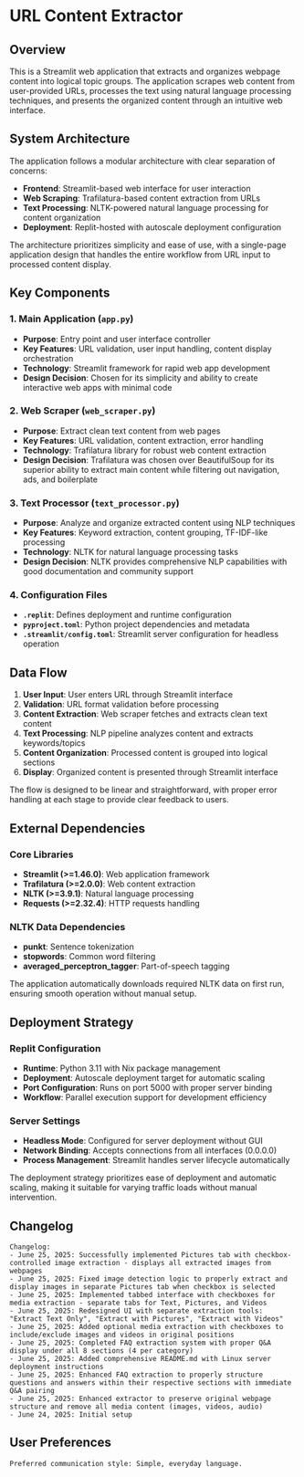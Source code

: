 # URL Content Extractor

## Overview

This is a Streamlit web application that extracts and organizes webpage content into logical topic groups. The application scrapes web content from user-provided URLs, processes the text using natural language processing techniques, and presents the organized content through an intuitive web interface.

## System Architecture

The application follows a modular architecture with clear separation of concerns:

- **Frontend**: Streamlit-based web interface for user interaction
- **Web Scraping**: Trafilatura-based content extraction from URLs
- **Text Processing**: NLTK-powered natural language processing for content organization
- **Deployment**: Replit-hosted with autoscale deployment configuration

The architecture prioritizes simplicity and ease of use, with a single-page application design that handles the entire workflow from URL input to processed content display.

## Key Components

### 1. Main Application (`app.py`)
- **Purpose**: Entry point and user interface controller
- **Key Features**: URL validation, user input handling, content display orchestration
- **Technology**: Streamlit framework for rapid web app development
- **Design Decision**: Chosen for its simplicity and ability to create interactive web apps with minimal code

### 2. Web Scraper (`web_scraper.py`)
- **Purpose**: Extract clean text content from web pages
- **Key Features**: URL validation, content extraction, error handling
- **Technology**: Trafilatura library for robust web content extraction
- **Design Decision**: Trafilatura was chosen over BeautifulSoup for its superior ability to extract main content while filtering out navigation, ads, and boilerplate

### 3. Text Processor (`text_processor.py`)
- **Purpose**: Analyze and organize extracted content using NLP techniques
- **Key Features**: Keyword extraction, content grouping, TF-IDF-like processing
- **Technology**: NLTK for natural language processing tasks
- **Design Decision**: NLTK provides comprehensive NLP capabilities with good documentation and community support

### 4. Configuration Files
- **`.replit`**: Defines deployment and runtime configuration
- **`pyproject.toml`**: Python project dependencies and metadata
- **`.streamlit/config.toml`**: Streamlit server configuration for headless operation

## Data Flow

1. **User Input**: User enters URL through Streamlit interface
2. **Validation**: URL format validation before processing
3. **Content Extraction**: Web scraper fetches and extracts clean text content
4. **Text Processing**: NLP pipeline analyzes content and extracts keywords/topics
5. **Content Organization**: Processed content is grouped into logical sections
6. **Display**: Organized content is presented through Streamlit interface

The flow is designed to be linear and straightforward, with proper error handling at each stage to provide clear feedback to users.

## External Dependencies

### Core Libraries
- **Streamlit (>=1.46.0)**: Web application framework
- **Trafilatura (>=2.0.0)**: Web content extraction
- **NLTK (>=3.9.1)**: Natural language processing
- **Requests (>=2.32.4)**: HTTP requests handling

### NLTK Data Dependencies
- **punkt**: Sentence tokenization
- **stopwords**: Common word filtering
- **averaged_perceptron_tagger**: Part-of-speech tagging

The application automatically downloads required NLTK data on first run, ensuring smooth operation without manual setup.

## Deployment Strategy

### Replit Configuration
- **Runtime**: Python 3.11 with Nix package management
- **Deployment**: Autoscale deployment target for automatic scaling
- **Port Configuration**: Runs on port 5000 with proper server binding
- **Workflow**: Parallel execution support for development efficiency

### Server Settings
- **Headless Mode**: Configured for server deployment without GUI
- **Network Binding**: Accepts connections from all interfaces (0.0.0.0)
- **Process Management**: Streamlit handles server lifecycle automatically

The deployment strategy prioritizes ease of deployment and automatic scaling, making it suitable for varying traffic loads without manual intervention.

## Changelog

```
Changelog:
- June 25, 2025: Successfully implemented Pictures tab with checkbox-controlled image extraction - displays all extracted images from webpages
- June 25, 2025: Fixed image detection logic to properly extract and display images in separate Pictures tab when checkbox is selected
- June 25, 2025: Implemented tabbed interface with checkboxes for media extraction - separate tabs for Text, Pictures, and Videos
- June 25, 2025: Redesigned UI with separate extraction tools: "Extract Text Only", "Extract with Pictures", "Extract with Videos"
- June 25, 2025: Added optional media extraction with checkboxes to include/exclude images and videos in original positions
- June 25, 2025: Completed FAQ extraction system with proper Q&A display under all 8 sections (4 per category)
- June 25, 2025: Added comprehensive README.md with Linux server deployment instructions
- June 25, 2025: Enhanced FAQ extraction to properly structure questions and answers within their respective sections with immediate Q&A pairing
- June 25, 2025: Enhanced extractor to preserve original webpage structure and remove all media content (images, videos, audio)
- June 24, 2025: Initial setup
```

## User Preferences

```
Preferred communication style: Simple, everyday language.
```